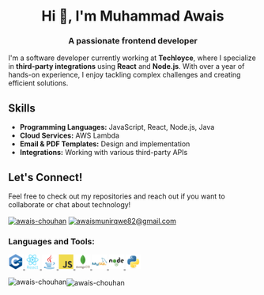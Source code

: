 <h1 align="center">Hi 👋, I'm Muhammad Awais</h1>
<h3 align="center">A passionate frontend developer</h3>

I'm a software developer currently working at **Techloyce**, where I specialize in **third-party integrations** using **React** and **Node.js**. With over a year of hands-on experience, I enjoy tackling complex challenges and creating efficient solutions.

## Skills
- **Programming Languages:** JavaScript, React, Node.js, Java
- **Cloud Services:** AWS Lambda
- **Email & PDF Templates:** Design and implementation
- **Integrations:** Working with various third-party APIs

## Let's Connect!
Feel free to check out my repositories and reach out if you want to collaborate or chat about technology!

<p align="left">
<a 
<a href="https://linkedin.com/in/awais-chouhan" target="blank"><img align="center" src="https://raw.githubusercontent.com/rahuldkjain/github-profile-readme-generator/master/src/images/icons/Social/linked-in-alt.svg" alt="awais-chouhan" height="30" width="30" /></a>
<a href="mailto:awaismunirqwe82@gmail.com" target="blank">
  <img align="center" src="https://encrypted-tbn0.gstatic.com/images?q=tbn:ANd9GcS4vtphMtxRWfK6nO2CIbGfSETyEs79Dr6oPw&s" alt="awaismunirqwe82@gmail.com" height="30" width="40" />
</a>
</a>
</p>

<h3 align="left">Languages and Tools:</h3>
<p align="left"> <a href="https://www.w3schools.com/cpp/" target="_blank" rel="noreferrer"> <img src="https://raw.githubusercontent.com/devicons/devicon/master/icons/cplusplus/cplusplus-original.svg" alt="cplusplus" width="30" height="30"/> </a> <a href="https://reactjs.org/" target="_blank" rel="noreferrer"> <img src="https://raw.githubusercontent.com/devicons/devicon/master/icons/react/react-original-wordmark.svg" alt="react" width="30" height="30"/> </a> <a href="https://www.java.com" target="_blank" rel="noreferrer"> <img src="https://raw.githubusercontent.com/devicons/devicon/master/icons/java/java-original.svg" alt="java" width="30" height="30"/> </a> <a href="https://developer.mozilla.org/en-US/docs/Web/JavaScript" target="_blank" rel="noreferrer"> <img src="https://raw.githubusercontent.com/devicons/devicon/master/icons/javascript/javascript-original.svg" alt="javascript" width="30" height="30"/> </a> <a href="https://www.mongodb.com/" target="_blank" rel="noreferrer"> <img src="https://raw.githubusercontent.com/devicons/devicon/master/icons/mongodb/mongodb-original-wordmark.svg" alt="mongodb" width="30" height="30"/> </a> <a href="https://www.mysql.com/" target="_blank" rel="noreferrer"> <img src="https://raw.githubusercontent.com/devicons/devicon/master/icons/mysql/mysql-original-wordmark.svg" alt="mysql" width="30" height="30"/> </a> <a href="https://nodejs.org" target="_blank" rel="noreferrer"> <img src="https://raw.githubusercontent.com/devicons/devicon/master/icons/nodejs/nodejs-original-wordmark.svg" alt="nodejs" width="30" height="30"/> </a>  <a href="https://www.python.org" target="_blank" rel="noreferrer"> <img src="https://raw.githubusercontent.com/devicons/devicon/master/icons/python/python-original.svg" alt="python" width="30" height="30"/> </a>  </p>

<p><img align="left" src="https://github-readme-stats.vercel.app/api/top-langs?username=awais-chouhan&&show_icons=true&title_color=ffffff&icon_color=bb2acf&text_color=daf7dc&bg_color=151515" alt="awais-chouhan" /></p>
   
<p><img align="center" src="https://github-readme-stats.vercel.app/api?username=awais-chouhan&&show_icons=true&title_color=ffffff&icon_color=bb2acf&text_color=daf7dc&bg_color=151515" alt="awais-chouhan" /></p>
